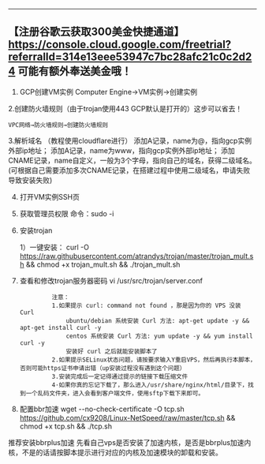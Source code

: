 -----------------------------------------------------------------------------------------------
【注册谷歌云获取300美金快捷通道】 https://console.cloud.google.com/freetrial?referralId=314e13eee53947c7bc28afc21c0c2d24 可能有额外奉送美金哦！
-----------------------------------------------------------------------------------------------

1. GCP创建VM实例
    Computer Engine→VM实例→创建实例

2.创建防火墙规则（由于trojan使用443 GCP默认是打开的）这步可以省去！

    VPC网络→防火墙规则→创建防火墙规则

3.解析域名
（教程使用cloudflare进行）
添加A记录，name为@，指向gcp实例外部ip地址；
添加A记录，name为www，指向gcp实例外部ip地址；
添加CNAME记录，name自定义，一般为3个字母，指向自己的域名，获得二级域名。
(可根据自己需要添加多次CNAME记录，在搭建过程中使用二级域名，申请失败导致安装失败)

4. 打开VM实例SSH页

5. 获取管理员权限
    命令：sudo -i

6. 安装trojan

    1）一键安装：
curl -O https://raw.githubusercontent.com/atrandys/trojan/master/trojan_mult.sh && chmod +x trojan_mult.sh && ./trojan_mult.sh

7. 查看和修改trojan服务器密码
vi /usr/src/trojan/server.conf

                注意：
                1.如果提示 curl: command not found ，那是因为你的 VPS 没装 Curl
                    ubuntu/debian 系统安装 Curl 方法: apt-get update -y && apt-get install curl -y
                    centos 系统安装 Curl 方法: yum update -y && yum install curl -y
                    安装好 curl 之后就能安装脚本了
                2.如果提示SELinux状态问题，请按要求输入Y重启VPS，然后再执行本脚本，否则可能https证书申请出错（up安装过程没有遇到这个问题）
                3.安装完成后一定记得通过提示的链接下载压缩文件
                4·如果你真的忘记下载了，那么进入/usr/share/nginx/html/目录下，找到一个乱码文件夹，进入会看到客户端文件，使用sftp下载下来即可。

8. 配置bbr加速
   wget --no-check-certificate -O tcp.sh https://github.com/cx9208/Linux-NetSpeed/raw/master/tcp.sh && chmod +x tcp.sh && ./tcp.sh

推荐安装bbrplus加速
先看自己vps是否安装了加速内核，是否是bbrplus加速内核，不是的话请按脚本提示进行对应的内核及加速模块的卸载和安装。
